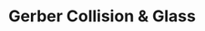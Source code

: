 ---
title: "Gerber Collision & Glass"
url: /highland-park/gerber-collision-and-glass/
shop: car repair
---